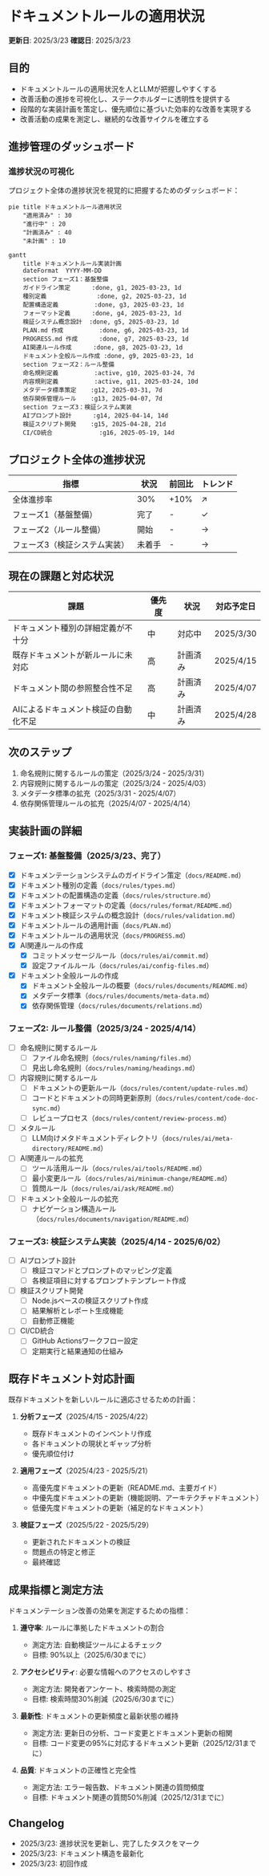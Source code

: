 # ドキュメントルールの適用状況

**更新日**: 2025/3/23
**確認日**: 2025/3/23

## 目的

- ドキュメントルールの適用状況を人とLLMが把握しやすくする
- 改善活動の進捗を可視化し、ステークホルダーに透明性を提供する
- 段階的な実装計画を策定し、優先順位に基づいた効率的な改善を実現する
- 改善活動の成果を測定し、継続的な改善サイクルを確立する

## 進捗管理のダッシュボード

### 進捗状況の可視化

プロジェクト全体の進捗状況を視覚的に把握するためのダッシュボード：

```mermaid
pie title ドキュメントルール適用状況
    "適用済み" : 30
    "進行中" : 20
    "計画済み" : 40
    "未計画" : 10
```

```mermaid
gantt
    title ドキュメントルール実装計画
    dateFormat  YYYY-MM-DD
    section フェーズ1：基盤整備
    ガイドライン策定      :done, g1, 2025-03-23, 1d
    種別定義              :done, g2, 2025-03-23, 1d
    配置構造定義          :done, g3, 2025-03-23, 1d
    フォーマット定義      :done, g4, 2025-03-23, 1d
    検証システム概念設計  :done, g5, 2025-03-23, 1d
    PLAN.md 作成          :done, g6, 2025-03-23, 1d
    PROGRESS.md 作成      :done, g7, 2025-03-23, 1d
    AI関連ルール作成      :done, g8, 2025-03-23, 1d
    ドキュメント全般ルール作成 :done, g9, 2025-03-23, 1d
    section フェーズ2：ルール整備
    命名規則定義          :active, g10, 2025-03-24, 7d
    内容規則定義          :active, g11, 2025-03-24, 10d
    メタデータ標準策定    :g12, 2025-03-31, 7d
    依存関係管理ルール    :g13, 2025-04-07, 7d
    section フェーズ3：検証システム実装
    AIプロンプト設計      :g14, 2025-04-14, 14d
    検証スクリプト開発    :g15, 2025-04-28, 21d
    CI/CD統合             :g16, 2025-05-19, 14d
```

## プロジェクト全体の進捗状況

| 指標                          | 状況     | 前回比  | トレンド |
| ----------------------------- | -------- | ------- | -------- |
| 全体進捗率                    | 30%      | +10%    | ↗        |
| フェーズ1（基盤整備）         | 完了     | -       | ✓        |
| フェーズ2（ルール整備）       | 開始     | -       | →        |
| フェーズ3（検証システム実装） | 未着手   | -       | →        |

## 現在の課題と対応状況

| 課題                                  | 優先度 | 状況     | 対応予定日 |
| ------------------------------------- | ------ | -------- | ---------- |
| ドキュメント種別の詳細定義が不十分    | 中     | 対応中   | 2025/3/30  |
| 既存ドキュメントが新ルールに未対応    | 高     | 計画済み | 2025/4/15  |
| ドキュメント間の参照整合性不足        | 高     | 計画済み | 2025/4/07  |
| AIによるドキュメント検証の自動化不足  | 中     | 計画済み | 2025/4/28  |

## 次のステップ

1. 命名規則に関するルールの策定（2025/3/24 - 2025/3/31）
2. 内容規則に関するルールの策定（2025/3/24 - 2025/4/03）
3. メタデータ標準の拡充（2025/3/31 - 2025/4/07）
4. 依存関係管理ルールの拡充（2025/4/07 - 2025/4/14）

## 実装計画の詳細

### フェーズ1: 基盤整備（2025/3/23、完了）

- [x] ドキュメンテーションシステムのガイドライン策定（`docs/README.md`）
- [x] ドキュメント種別の定義（`docs/rules/types.md`）
- [x] ドキュメントの配置構造の定義（`docs/rules/structure.md`）
- [x] ドキュメントフォーマットの定義（`docs/rules/format/README.md`）
- [x] ドキュメント検証システムの概念設計（`docs/rules/validation.md`）
- [x] ドキュメントルールの適用計画（`docs/PLAN.md`）
- [x] ドキュメントルールの適用状況（`docs/PROGRESS.md`）
- [x] AI関連ルールの作成
  - [x] コミットメッセージルール（`docs/rules/ai/commit.md`）
  - [x] 設定ファイルルール（`docs/rules/ai/config-files.md`）
- [x] ドキュメント全般ルールの作成
  - [x] ドキュメント全般ルールの概要（`docs/rules/documents/README.md`）
  - [x] メタデータ標準（`docs/rules/documents/meta-data.md`）
  - [x] 依存関係管理（`docs/rules/documents/relations.md`）

### フェーズ2: ルール整備（2025/3/24 - 2025/4/14）

- [ ] 命名規則に関するルール
  - [ ] ファイル命名規則（`docs/rules/naming/files.md`）
  - [ ] 見出し命名規則（`docs/rules/naming/headings.md`）
- [ ] 内容規則に関するルール
  - [ ] ドキュメントの更新ルール（`docs/rules/content/update-rules.md`）
  - [ ] コードとドキュメントの同時更新原則（`docs/rules/content/code-doc-sync.md`）
  - [ ] レビュープロセス（`docs/rules/content/review-process.md`）
- [ ] メタルール
  - [ ] LLM向けメタドキュメントディレクトリ（`docs/rules/ai/meta-directory/README.md`）
- [ ] AI関連ルールの拡充
  - [ ] ツール活用ルール（`docs/rules/ai/tools/README.md`）
  - [ ] 最小変更ルール（`docs/rules/ai/minimum-change/README.md`）
  - [ ] 質問ルール（`docs/rules/ai/ask/README.md`）
- [ ] ドキュメント全般ルールの拡充
  - [ ] ナビゲーション構造ルール（`docs/rules/documents/navigation/README.md`）

### フェーズ3: 検証システム実装（2025/4/14 - 2025/6/02）

- [ ] AIプロンプト設計
  - [ ] 検証コマンドとプロンプトのマッピング定義
  - [ ] 各検証項目に対するプロンプトテンプレート作成
- [ ] 検証スクリプト開発
  - [ ] Node.jsベースの検証スクリプト作成
  - [ ] 結果解析とレポート生成機能
  - [ ] 自動修正機能
- [ ] CI/CD統合
  - [ ] GitHub Actionsワークフロー設定
  - [ ] 定期実行と結果通知の仕組み

## 既存ドキュメント対応計画

既存ドキュメントを新しいルールに適応させるための計画：

1. **分析フェーズ**（2025/4/15 - 2025/4/22）
   - 既存ドキュメントのインベントリ作成
   - 各ドキュメントの現状とギャップ分析
   - 優先順位付け

2. **適用フェーズ**（2025/4/23 - 2025/5/21）
   - 高優先度ドキュメントの更新（README.md、主要ガイド）
   - 中優先度ドキュメントの更新（機能説明、アーキテクチャドキュメント）
   - 低優先度ドキュメントの更新（補足的なドキュメント）

3. **検証フェーズ**（2025/5/22 - 2025/5/29）
   - 更新されたドキュメントの検証
   - 問題点の特定と修正
   - 最終確認

## 成果指標と測定方法

ドキュメンテーション改善の効果を測定するための指標：

1. **遵守率**: ルールに準拠したドキュメントの割合
   - 測定方法: 自動検証ツールによるチェック
   - 目標: 90%以上（2025/6/30までに）

2. **アクセシビリティ**: 必要な情報へのアクセスのしやすさ
   - 測定方法: 開発者アンケート、検索時間の測定
   - 目標: 検索時間30%削減（2025/6/30までに）

3. **最新性**: ドキュメントの更新頻度と最新状態の維持
   - 測定方法: 更新日の分析、コード変更とドキュメント更新の相関
   - 目標: コード変更の95%に対応するドキュメント更新（2025/12/31までに）

4. **品質**: ドキュメントの正確性と完全性
   - 測定方法: エラー報告数、ドキュメント関連の質問頻度
   - 目標: ドキュメント関連の質問50%削減（2025/12/31までに）

## Changelog

- 2025/3/23: 進捗状況を更新し、完了したタスクをマーク
- 2025/3/23: ドキュメント構造を最新化
- 2025/3/23: 初回作成